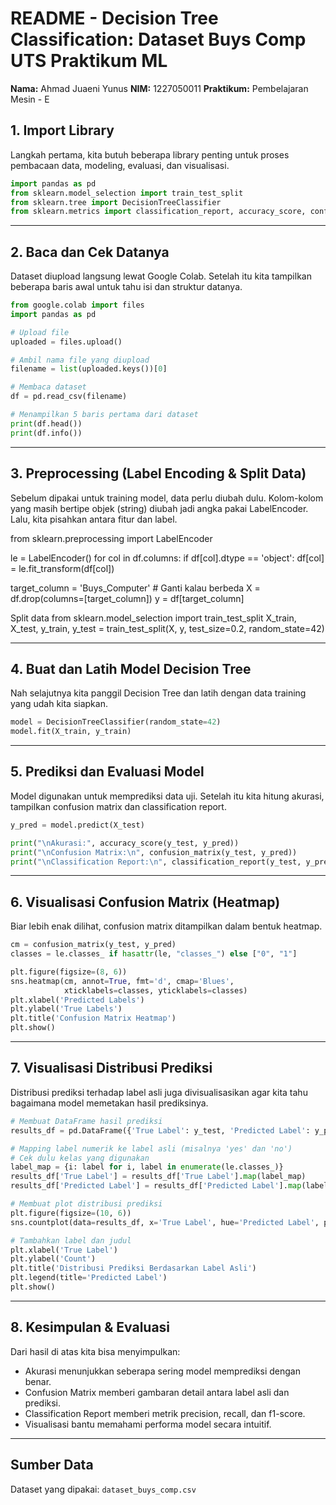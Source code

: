 # README - Decision Tree Classification: Dataset Buys Comp UTS Praktikum ML

**Nama:** Ahmad Juaeni Yunus
**NIM:** 1227050011
**Praktikum:** Pembelajaran Mesin - E


## 1. Import Library

Langkah pertama, kita butuh beberapa library penting untuk proses pembacaan data, modeling, evaluasi, dan visualisasi.

```python
import pandas as pd
from sklearn.model_selection import train_test_split
from sklearn.tree import DecisionTreeClassifier
from sklearn.metrics import classification_report, accuracy_score, confusion_matrix
```

---

## 2. Baca dan Cek Datanya

Dataset diupload langsung lewat Google Colab. Setelah itu kita tampilkan beberapa baris awal untuk tahu isi dan struktur datanya.

```python
from google.colab import files
import pandas as pd

# Upload file
uploaded = files.upload()

# Ambil nama file yang diupload
filename = list(uploaded.keys())[0]

# Membaca dataset
df = pd.read_csv(filename)

# Menampilkan 5 baris pertama dari dataset
print(df.head())
print(df.info())
```

---

## 3. Preprocessing (Label Encoding & Split Data)
Sebelum dipakai untuk training model, data perlu diubah dulu. Kolom-kolom yang masih bertipe objek (string) diubah jadi angka pakai LabelEncoder. Lalu, kita pisahkan antara fitur dan label.

<!-- Encode kolom kategorikal ke angka (kalau ada string) -->
from sklearn.preprocessing import LabelEncoder

le = LabelEncoder()
for col in df.columns:
    if df[col].dtype == 'object':
        df[col] = le.fit_transform(df[col])

target_column = 'Buys_Computer'  # Ganti kalau berbeda
X = df.drop(columns=[target_column])
y = df[target_column]

Split data
from sklearn.model_selection import train_test_split
X_train, X_test, y_train, y_test = train_test_split(X, y, test_size=0.2, random_state=42)

---

## 4. Buat dan Latih Model Decision Tree

Nah selajutnya kita panggil Decision Tree dan latih dengan data training yang udah kita siapkan.

```python
model = DecisionTreeClassifier(random_state=42)
model.fit(X_train, y_train)
```

---

## 5. Prediksi dan Evaluasi Model

Model digunakan untuk memprediksi data uji. Setelah itu kita hitung akurasi, tampilkan confusion matrix dan classification report.

```python
y_pred = model.predict(X_test)

print("\nAkurasi:", accuracy_score(y_test, y_pred))
print("\nConfusion Matrix:\n", confusion_matrix(y_test, y_pred))
print("\nClassification Report:\n", classification_report(y_test, y_pred))
```
---

## 6. Visualisasi Confusion Matrix (Heatmap)
Biar lebih enak dilihat, confusion matrix ditampilkan dalam bentuk heatmap.

```python
cm = confusion_matrix(y_test, y_pred)
classes = le.classes_ if hasattr(le, "classes_") else ["0", "1"]

plt.figure(figsize=(8, 6))
sns.heatmap(cm, annot=True, fmt='d', cmap='Blues',
            xticklabels=classes, yticklabels=classes)
plt.xlabel('Predicted Labels')
plt.ylabel('True Labels')
plt.title('Confusion Matrix Heatmap')
plt.show()
```
---

## 7. Visualisasi Distribusi Prediksi
Distribusi prediksi terhadap label asli juga divisualisasikan agar kita tahu bagaimana model memetakan hasil prediksinya.

```python
# Membuat DataFrame hasil prediksi
results_df = pd.DataFrame({'True Label': y_test, 'Predicted Label': y_pred})

# Mapping label numerik ke label asli (misalnya 'yes' dan 'no')
# Cek dulu kelas yang digunakan
label_map = {i: label for i, label in enumerate(le.classes_)}
results_df['True Label'] = results_df['True Label'].map(label_map)
results_df['Predicted Label'] = results_df['Predicted Label'].map(label_map)

# Membuat plot distribusi prediksi
plt.figure(figsize=(10, 6))
sns.countplot(data=results_df, x='True Label', hue='Predicted Label', palette='Set2')

# Tambahkan label dan judul
plt.xlabel('True Label')
plt.ylabel('Count')
plt.title('Distribusi Prediksi Berdasarkan Label Asli')
plt.legend(title='Predicted Label')
plt.show()
```
---

## 8. Kesimpulan & Evaluasi
Dari hasil di atas kita bisa menyimpulkan:

- Akurasi menunjukkan seberapa sering model memprediksi dengan benar.
- Confusion Matrix memberi gambaran detail antara label asli dan prediksi.
- Classification Report memberi metrik precision, recall, dan f1-score.
- Visualisasi bantu memahami performa model secara intuitif.

---

## Sumber Data

Dataset yang dipakai: `dataset_buys_comp.csv` 


